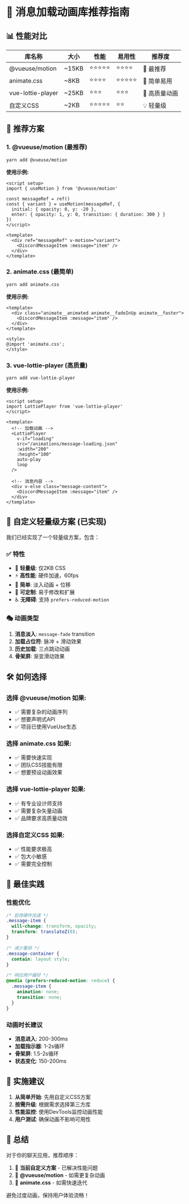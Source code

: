 # 🎯 消息加载动画库推荐指南

## 📊 性能对比

| 库名称 | 大小 | 性能 | 易用性 | 推荐度 |
|--------|------|------|--------|--------|
| @vueuse/motion | ~15KB | ⭐⭐⭐⭐⭐ | ⭐⭐⭐⭐ | 🥇 最推荐 |
| animate.css | ~8KB | ⭐⭐⭐⭐ | ⭐⭐⭐⭐⭐ | 🥈 简单易用 |
| vue-lottie-player | ~25KB | ⭐⭐⭐ | ⭐⭐⭐ | 🥉 高质量动画 |
| 自定义CSS | ~2KB | ⭐⭐⭐⭐⭐ | ⭐⭐ | 💡 轻量级 |

## 🚀 推荐方案

### 1. **@vueuse/motion** (最推荐)
```bash
yarn add @vueuse/motion
```

**使用示例:**
```vue
<script setup>
import { useMotion } from '@vueuse/motion'

const messageRef = ref()
const { variant } = useMotion(messageRef, {
  initial: { opacity: 0, y: -20 },
  enter: { opacity: 1, y: 0, transition: { duration: 300 } }
})
</script>

<template>
  <div ref="messageRef" v-motion="variant">
    <DiscordMessageItem :message="item" />
  </div>
</template>
```

### 2. **animate.css** (最简单)
```bash
yarn add animate.css
```

**使用示例:**
```vue
<template>
  <div class="animate__animated animate__fadeInUp animate__faster">
    <DiscordMessageItem :message="item" />
  </div>
</template>

<style>
@import 'animate.css';
</style>
```

### 3. **vue-lottie-player** (高质量)
```bash
yarn add vue-lottie-player
```

**使用示例:**
```vue
<script setup>
import LottiePlayer from 'vue-lottie-player'
</script>

<template>
  <!-- 加载动画 -->
  <LottiePlayer 
    v-if="loading"
    src="/animations/message-loading.json"
    :width="200"
    :height="100"
    auto-play
    loop
  />
  
  <!-- 消息内容 -->
  <div v-else class="message-content">
    <DiscordMessageItem :message="item" />
  </div>
</template>
```

## 🎨 自定义轻量级方案 (已实现)

我们已经实现了一个轻量级方案，包含：

### ✅ 特性
- 📱 **轻量级**: 仅2KB CSS
- ⚡ **高性能**: 硬件加速，60fps
- 🎯 **简单**: 淡入动画 + 位移
- 🔧 **可定制**: 易于修改和扩展
- ♿ **无障碍**: 支持 `prefers-reduced-motion`

### 🎭 动画类型
1. **消息淡入**: `message-fade` transition
2. **加载占位符**: 脉冲 + 滑动效果
3. **历史加载**: 三点跳动动画
4. **骨架屏**: 渐变滑动效果

## 🛠️ 如何选择

### 选择 @vueuse/motion 如果:
- ✅ 需要复杂的动画序列
- ✅ 想要声明式API
- ✅ 项目已使用VueUse生态

### 选择 animate.css 如果:
- ✅ 需要快速实现
- ✅ 团队CSS技能有限
- ✅ 想要预设动画效果

### 选择 vue-lottie-player 如果:
- ✅ 有专业设计师支持
- ✅ 需要复杂矢量动画
- ✅ 品牌要求高质量动效

### 选择自定义CSS 如果:
- ✅ 性能要求极高
- ✅ 包大小敏感
- ✅ 需要完全控制

## 🎯 最佳实践

### 性能优化
```css
/* 启用硬件加速 */
.message-item {
  will-change: transform, opacity;
  transform: translateZ(0);
}

/* 减少重排 */
.message-container {
  contain: layout style;
}

/* 响应用户偏好 */
@media (prefers-reduced-motion: reduce) {
  .message-item {
    animation: none;
    transition: none;
  }
}
```

### 动画时长建议
- **消息进入**: 200-300ms
- **加载指示器**: 1-2s循环
- **骨架屏**: 1.5-2s循环
- **状态变化**: 150-200ms

## 🔧 实施建议

1. **从简单开始**: 先用自定义CSS方案
2. **按需升级**: 根据需求选择第三方库
3. **性能监控**: 使用DevTools监控动画性能
4. **用户测试**: 确保动画不影响可用性

## 📝 总结

对于你的聊天应用，推荐顺序：

1. 🥇 **当前自定义方案** - 已解决性能问题
2. 🥈 **@vueuse/motion** - 如需更复杂动画
3. 🥉 **animate.css** - 如需快速迭代

避免过度动画，保持用户体验流畅！ 